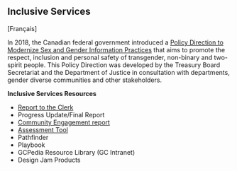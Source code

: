## Inclusive Services
[Français]

In 2018, the Canadian federal government introduced a [Policy Direction to Modernize Sex and Gender Information Practices]((https://www.canada.ca/en/treasury-board-secretariat/corporate/reports/summary-modernizing-info-sex-gender.html)) that aims to promote the respect, inclusion and personal safety of transgender, non-binary and two-spirit people. This Policy Direction was developed by the Treasury Board Secretariat and the Department of Justice in consultation with departments, gender diverse communities and other stakeholders.





**Inclusive Services Resources**
- [Report to the Clerk](https://www.canada.ca/en/treasury-board-secretariat/corporate/reports/summary-modernizing-info-sex-gender.html)
- Progress Update/Final Report
- [Community Engagement report](https://www.canada.ca/en/privy-council/corporate/clerk/publications/sex-gender-information-federal-level.html)
- [Assessment Tool](http://inclusiveservicesinclusifs.ca)
- Pathfinder
- Playbook
- GCPedia Resource Library (GC Intranet)
- Design Jam Products

